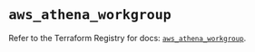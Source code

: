 # `aws_athena_workgroup`

Refer to the Terraform Registry for docs: [`aws_athena_workgroup`](https://registry.terraform.io/providers/hashicorp/aws/6.13.0/docs/resources/athena_workgroup).
